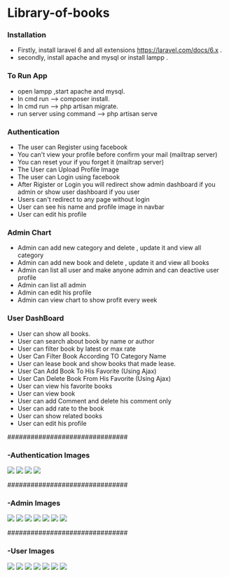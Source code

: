 # Library-of-books
### Installation
- Firstly, install laravel 6 and all extensions https://laravel.com/docs/6.x .
- secondly, install apache and mysql or install lampp .


### To Run App
- open lampp ,start apache and mysql.
- In cmd run --> composer install.
- In cmd run --> php artisan migrate.
- run server using command --> php artisan serve 

### Authentication
- The user can Register using facebook
- You can't view your profile before confirm your mail (mailtrap server)
- You can reset your if you forget it (mailtrap server) 
- The User can Upload Profile Image
- The user can Login using facebook
- After Rigister or Login you will redirect show admin dashboard if you admin or show user dashboard if you user
- Users can't redirect to any page without login
- User can see his name and profile image in navbar
- User can edit his profile

### Admin Chart
- Admin can add new category and delete , update it and view all category
- Admin can add new book and delete , update it and view all books
- Admin can list all user and make anyone admin and can deactive user profile
- Admin can list all admin
- Admin can edit his profile 
- Admin can view chart to show profit every week

### User DashBoard
- User can show all books.
- User can search about book by name or author
- User can filter book by latest or max rate
- User Can Filter Book According TO Category Name
- User can lease book and show books that made lease.
- User Can Add Book To His Favorite (Using Ajax)
- User Can Delete Book From His Favorite (Using Ajax)
- User can view his favorite books
- User can view book
- User can add Comment and delete his comment only 
- User can add rate to the book
- User can show related books
- User can edit his profile

###############################

### -Authentication Images
![](public/upload/Register.png)
![](public/upload/confirm.png)
![](public/upload/Login.png)
![](public/upload/reset.png)


###############################


### -Admin Images
![](public/upload/category.png)
![](public/upload/Books.png)
![](public/upload/Alluser.png)
![](public/upload/Alladmin.png)
![](public/upload/adminbook.png)
![](public/upload/Disable.png)
![](public/upload/Chart.png)


###############################


### -User Images
![](public/upload/UserShow.png)
![](public/upload/myfav.png)
![](public/upload/bookView.png)
![](public/upload/comment.png)
![](public/upload/rate.png)
![](public/upload/relatedbook.png)
![](public/upload/edit.png)



